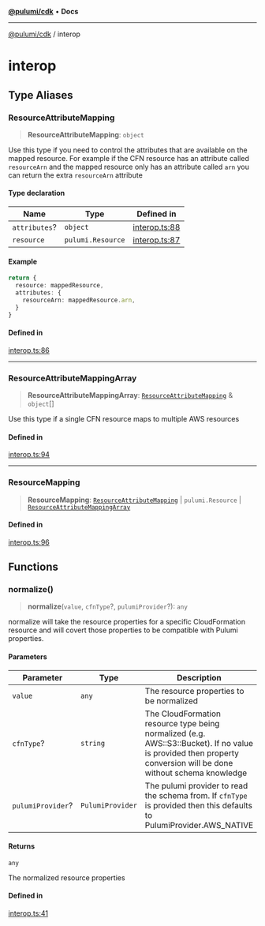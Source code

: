 [**@pulumi/cdk**](README.md) • **Docs**

***

[@pulumi/cdk](README.md) / interop

# interop

## Type Aliases

### ResourceAttributeMapping

> **ResourceAttributeMapping**: `object`

Use this type if you need to control the attributes that are available on the
mapped resource. For example if the CFN resource has an attribute called `resourceArn` and
the mapped resource only has an attribute called `arn` you can return the extra `resourceArn`
attribute

#### Type declaration

| Name | Type | Defined in |
| ------ | ------ | ------ |
| `attributes`? | `object` | [interop.ts:88](https://github.com/pulumi/pulumi-cdk/blob/main/src/interop.ts#L88) |
| `resource` | `pulumi.Resource` | [interop.ts:87](https://github.com/pulumi/pulumi-cdk/blob/main/src/interop.ts#L87) |

#### Example

```ts
return {
  resource: mappedResource,
  attributes: {
    resourceArn: mappedResource.arn,
  }
}
```

#### Defined in

[interop.ts:86](https://github.com/pulumi/pulumi-cdk/blob/main/src/interop.ts#L86)

***

### ResourceAttributeMappingArray

> **ResourceAttributeMappingArray**: [`ResourceAttributeMapping`](Namespace.interop.md#resourceattributemapping) & `object`[]

Use this type if a single CFN resource maps to multiple AWS resources

#### Defined in

[interop.ts:94](https://github.com/pulumi/pulumi-cdk/blob/main/src/interop.ts#L94)

***

### ResourceMapping

> **ResourceMapping**: [`ResourceAttributeMapping`](Namespace.interop.md#resourceattributemapping) \| `pulumi.Resource` \| [`ResourceAttributeMappingArray`](Namespace.interop.md#resourceattributemappingarray)

#### Defined in

[interop.ts:96](https://github.com/pulumi/pulumi-cdk/blob/main/src/interop.ts#L96)

## Functions

### normalize()

> **normalize**(`value`, `cfnType`?, `pulumiProvider`?): `any`

normalize will take the resource properties for a specific CloudFormation resource and
will covert those properties to be compatible with Pulumi properties.

#### Parameters

| Parameter | Type | Description |
| ------ | ------ | ------ |
| `value` | `any` | The resource properties to be normalized |
| `cfnType`? | `string` | The CloudFormation resource type being normalized (e.g. AWS::S3::Bucket). If no value is provided then property conversion will be done without schema knowledge |
| `pulumiProvider`? | `PulumiProvider` | The pulumi provider to read the schema from. If `cfnType` is provided then this defaults to PulumiProvider.AWS_NATIVE |

#### Returns

`any`

The normalized resource properties

#### Defined in

[interop.ts:41](https://github.com/pulumi/pulumi-cdk/blob/main/src/interop.ts#L41)
